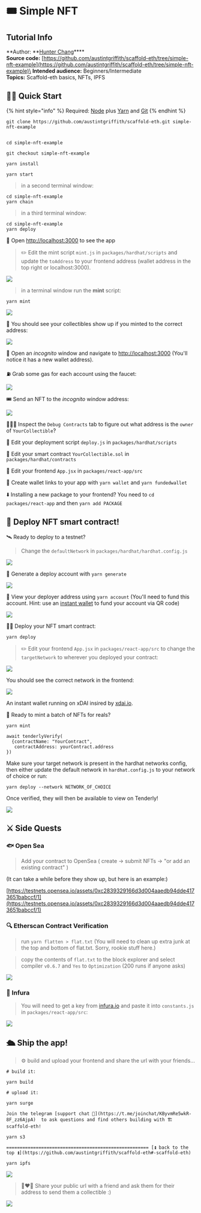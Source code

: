 # 🎟 Simple NFT

## Tutorial Info

**Author: **[Hunter Chang](https://github.com/ChangoMan)****\
**Source code:** [https://github.com/austintgriffith/scaffold-eth/tree/simple-nft-example](https://github.com/austintgriffith/scaffold-eth/tree/simple-nft-example)\
**Intended audience:** Beginners/Intermediate\
**Topics:** Scaffold-eth basics, NFTs, IPFS

## 🏃‍♀️ Quick Start

{% hint style="info" %}
Required: [Node](https://nodejs.org/dist/latest-v12.x/) plus [Yarn](https://classic.yarnpkg.com/en/docs/install/) and [Git](https://git-scm.com/downloads)
{% endhint %}

```
git clone https://github.com/austintgriffith/scaffold-eth.git simple-nft-example
```

```

cd simple-nft-example

git checkout simple-nft-example
```

```
yarn install
```

```
yarn start
```

> in a second terminal window:

```
cd simple-nft-example
yarn chain
```

> in a third terminal window:

```
cd simple-nft-example
yarn deploy
```

📱 Open [http://localhost:3000](http://localhost:3000) to see the app

> ✏️ Edit the mint script `mint.js` in `packages/hardhat/scripts` and update the `toAddress` to your frontend address (wallet address in the top right or localhost:3000).

![](https://user-images.githubusercontent.com/2653167/109536489-03e77a80-7a7b-11eb-8464-4876dc22547c.png)

> in a terminal window run the **mint** script:

```
yarn mint
```

![](https://user-images.githubusercontent.com/2653167/109536688-44df8f00-7a7b-11eb-9382-7205f927c628.png)

👀 You should see your collectibles show up if you minted to the correct address:

![](https://user-images.githubusercontent.com/2653167/109536827-6c365c00-7a7b-11eb-8482-2a7bb33a1bb5.png)

👛 Open an _incognito_ window and navigate to [http://localhost:3000](http://localhost:3000) (You'll notice it has a new wallet address).

⛽️ Grab some gas for each account using the faucet:

![](https://user-images.githubusercontent.com/2653167/109543971-35b10f00-7a84-11eb-832e-36d6b66afbe7.png)

🎟 Send an NFT to the _incognito_ window address:

![](https://user-images.githubusercontent.com/2653167/109536955-925bfc00-7a7b-11eb-855d-bf1523ac524d.png)

🕵🏻‍♂️ Inspect the `Debug Contracts` tab to figure out what address is the `owner` of `YourCollectible`?

💼 Edit your deployment script `deploy.js` in `packages/hardhat/scripts`

🔏 Edit your smart contract `YourCollectible.sol` in `packages/hardhat/contracts`

📝 Edit your frontend `App.jsx` in `packages/react-app/src`

🔑 Create wallet links to your app with `yarn wallet` and `yarn fundedwallet`

⬇️ Installing a new package to your frontend? You need to `cd packages/react-app` and then `yarn add PACKAGE`

## 📡 Deploy NFT smart contract!

🛰 Ready to deploy to a testnet?

> Change the `defaultNetwork` in `packages/hardhat/hardhat.config.js`

![](https://user-images.githubusercontent.com/2653167/109538427-4d38c980-7a7d-11eb-878b-b59b6d316014.png)

🔐 Generate a deploy account with `yarn generate`

![](https://user-images.githubusercontent.com/2653167/109537873-a2c0a680-7a7c-11eb-95de-729dbf3399a3.png)

👛 View your deployer address using `yarn account` (You'll need to fund this account. Hint: use an [instant wallet](https://instantwallet.io) to fund your account via QR code)

![](https://user-images.githubusercontent.com/2653167/109537339-ff6f9180-7a7b-11eb-85b0-46cd72311d12.png)

👨‍🎤 Deploy your NFT smart contract:

```
yarn deploy
```

> ✏️ Edit your frontend `App.jsx` in `packages/react-app/src` to change the `targetNetwork` to wherever you deployed your contract:

![](https://user-images.githubusercontent.com/2653167/109539175-3e9ee200-7a7e-11eb-8d26-3b107a276461.png)

You should see the correct network in the frontend:

![](https://user-images.githubusercontent.com/2653167/109539305-655d1880-7a7e-11eb-9385-c169645dc2b5.png)

An instant wallet running on xDAI insired by [xdai.io](https://xdai.io).

🎫 Ready to mint a batch of NFTs for reals?

```
yarn mint

await tenderlyVerify(
  {contractName: "YourContract",
   contractAddress: yourContract.address
})
```

Make sure your target network is present in the hardhat networks config, then either update the default network in `hardhat.config.js` to your network of choice or run:

```
yarn deploy --network NETWORK_OF_CHOICE
```

Once verified, they will then be available to view on Tenderly!

![](https://user-images.githubusercontent.com/2653167/109539529-a5240000-7a7e-11eb-8d58-6dd7a14e1454.png)

## ⚔️ Side Quests

### **🐟 Open Sea**

> Add your contract to OpenSea ( create -> submit NFTs -> "or add an existing contract" )

(It can take a while before they show up, but here is an example:)

[https://testnets.opensea.io/assets/0xc2839329166d3d004aaedb94dde4173651babccf/1](https://testnets.opensea.io/assets/0xc2839329166d3d004aaedb94dde4173651babccf/1)

### **🔍 Etherscan Contract Verification**

> run `yarn flatten > flat.txt` (You will need to clean up extra junk at the top and bottom of flat.txt. Sorry, rookie stuff here.)

> copy the contents of `flat.txt` to the block explorer and select compiler `v0.6.7` and `Yes` to `Optimization` (200 runs if anyone asks)

![](https://user-images.githubusercontent.com/2653167/109540618-f84a8280-7a7f-11eb-9a34-c239f1271247.png)

### **🔶 Infura**

> You will need to get a key from [infura.io](https://infura.io) and paste it into `constants.js` in `packages/react-app/src`:

![](https://user-images.githubusercontent.com/2653167/109541146-b5d57580-7a80-11eb-9f9e-04ea33f5f45a.png)

## 🛳 Ship the app!

> ⚙️ build and upload your frontend and share the url with your friends...

```
# build it:

yarn build

# upload it:

yarn surge

Join the telegram [support chat 💬](https://t.me/joinchat/KByvmRe5wkR-8F_zz6AjpA)  to ask questions and find others building with 🏗 scaffold-eth!

yarn s3

===================================================== [⏫ back to the top ⏫](https://github.com/austintgriffith/scaffold-eth#-scaffold-eth)

yarn ipfs
```

![](https://user-images.githubusercontent.com/2653167/109540985-7575f780-7a80-11eb-9ebd-39079cc2eb55.png)

> 👩‍❤️‍👨 Share your public url with a friend and ask them for their address to send them a collectible :)

![](https://user-images.githubusercontent.com/2653167/109542105-df42d100-7a81-11eb-9e3a-7cc1f1ee0fb7.gif)
